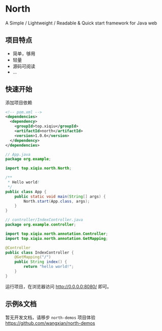 # North

A Simple / Lightweight / Readable & Quick start framework for Java web

## 项目特点

- 简单，够用
- 轻量
- 源码可阅读
- ...

## 快速开始

添加项目依赖

```xml
<!-- pom.xml -->
<dependencies>
  <dependency>
    <groupId>top.xiqiu</groupId>
    <artifactId>north</artifactId>
    <version>1.0.6</version>
  </dependency>
</dependencies>
```

```java
// App.java
package org.example;

import top.xiqiu.north.North;

/**
 * Hello world!
 */
public class App {
    public static void main(String[] args) {
        North.start(App.class, args);
    }
}

```

```java
// controller/IndexController.java
package org.example.controller;

import top.xiqiu.north.annotation.Controller;
import top.xiqiu.north.annotation.GetMapping;

@Controller
public class IndexController {
    @GetMapping("/")
    public String index() {
        return "hello world!";
    }
}
```

运行项目，在浏览器访问 http://0.0.0.0:8080/ 即可。

## 示例&文档

暂无开发文档，请移步 `north-demos` 项目体验 <https://github.com/wangxian/north-demos>
